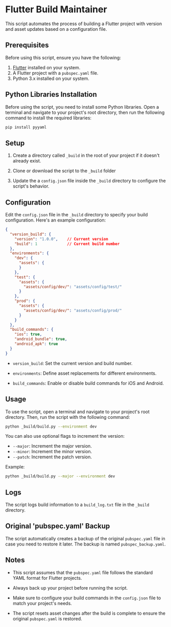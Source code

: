 # Flutter Build Maintainer

This script automates the process of building a Flutter project with version and asset updates based on a configuration file.

## Prerequisites

Before using this script, ensure you have the following:

1. [Flutter](https://flutter.dev/docs/get-started/install) installed on your system.
2. A Flutter project with a `pubspec.yaml` file.
3. Python 3.x installed on your system.

## Python Libraries Installation

Before using the script, you need to install some Python libraries. Open a terminal and navigate to your project's root directory, then run the following command to install the required libraries:

```bash
pip install pyyaml
```

## Setup

1. Create a directory called `_build` in the root of your project if it doesn't already exist.

2. Clone or download the script to the `_build` folder

3. Update the a `config.json` file inside the `_build` directory to configure the script's behavior. 

## Configuration

Edit the `config.json` file in the `_build` directory to specify your build configuration. Here's an example configuration:

```json
{
  "version_build": {
    "version": "1.0.0",    // Current version
    "build": 1             // Current build number
  },
  "environments": {
    "dev": {
      "assets": {
      }
    },
    "test": {
      "assets": {
        "assets/config/dev/": "assets/config/test/"
      }
    },
    "prod": {
      "assets": {
        "assets/config/dev/": "assets/config/prod/"
      }
    }
  },
  "build_commands": {
    "ios": true,
    "android_bundle": true,
    "android_apk": true
  }
}
```

- `version_build`: Set the current version and build number.

- `environments`: Define asset replacements for different environments.

- `build_commands`: Enable or disable build commands for iOS and Android.

## Usage

To use the script, open a terminal and navigate to your project's root directory. Then, run the script with the following command:

```bash
python _build/build.py --environment dev
```

You can also use optional flags to increment the version:

- `--major`: Increment the major version.
- `--minor`: Increment the minor version.
- `--patch`: Increment the patch version.

Example:

```bash
python _build/build.py --major --environment dev
```

## Logs

The script logs build information to a `build_log.txt` file in the `_build` directory.

## Original 'pubspec.yaml' Backup

The script automatically creates a backup of the original `pubspec.yaml` file in case you need to restore it later. The backup is named `pubspec_backup.yaml`.

## Notes

- This script assumes that the `pubspec.yaml` file follows the standard YAML format for Flutter projects.

- Always back up your project before running the script.

- Make sure to configure your build commands in the `config.json` file to match your project's needs.

- The script resets asset changes after the build is complete to ensure the original `pubspec.yaml` is restored.
